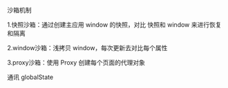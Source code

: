 
沙箱机制

1.快照沙箱：通过创建主应用 window 的快照，对比 快照和 window 来进行恢复和隔离

2.window沙箱：浅拷贝 window，每次更新去对比每个属性

3.proxy沙箱：使用 Proxy 创建每个页面的代理对象


通讯
globalState 